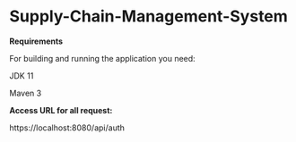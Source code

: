 # Supply-Chain-Management-System

****Requirements****

For building and running the application you need:

JDK 11

Maven 3

**Access URL for all request:**

https://localhost:8080/api/auth


